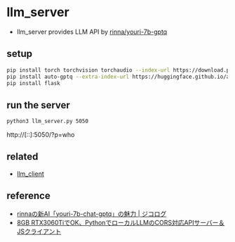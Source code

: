 # llm_server

- llm_server provides LLM API by [rinna/youri-7b-gptq](https://huggingface.co/rinna/youri-7b-gptq)

## setup

```sh
pip install torch torchvision torchaudio --index-url https://download.pytorch.org/whl/cu118
pip install auto-gptq --extra-index-url https://huggingface.github.io/autogptq-index/whl/cu118/
pip install flask
```

## run the server

```sh
python3 llm_server.py 5050
```
http://[::]:5050/?p=who

## related

- [llm_client](https://github.com/code4fukui/llm_client/)

## reference

- [rinnaの新AI「youri-7b-chat-gptq」の魅力 | ジコログ](https://self-development.info/rinna%E3%81%AE%E6%96%B0ai%E3%80%8Cyouri-7b-chat-gptq%E3%80%8D%E3%81%AE%E9%AD%85%E5%8A%9B/)
- [8GB RTX3060TiでOK、PythonでローカルLLMのCORS対応APIサーバー＆JSクライアント](https://fukuno.jig.jp/4140)
